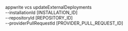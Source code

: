 appwrite vcs updateExternalDeployments \
        --installationId [INSTALLATION_ID] \
        --repositoryId [REPOSITORY_ID] \
        --providerPullRequestId [PROVIDER_PULL_REQUEST_ID]

